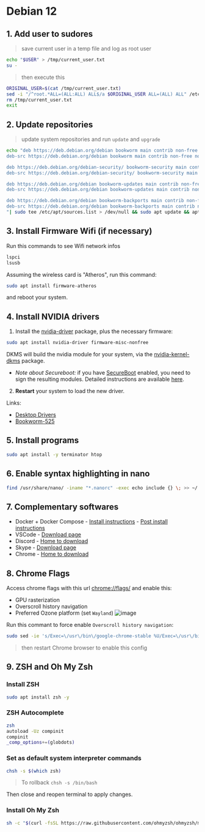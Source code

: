 # Debian 12

## 1. Add user to sudores
>save current user in a temp file and log as root user
```bash
echo "$USER" > /tmp/current_user.txt
su - 
```

>then execute this
```bash
ORIGINAL_USER=$(cat /tmp/current_user.txt)
sed -i "/^root.*ALL=(ALL:ALL) ALL$/a $ORIGINAL_USER ALL=(ALL) ALL" /etc/sudoers
rm /tmp/current_user.txt
exit
```

## 2. Update repositories
>update system repositories and run `update` and `upgrade`
```bash
echo "deb https://deb.debian.org/debian bookworm main contrib non-free non-free-firmware
deb-src https://deb.debian.org/debian bookworm main contrib non-free non-free-firmware

deb https://deb.debian.org/debian-security/ bookworm-security main contrib non-free non-free-firmware
deb-src https://deb.debian.org/debian-security/ bookworm-security main contrib non-free non-free-firmware

deb https://deb.debian.org/debian bookworm-updates main contrib non-free non-free-firmware
deb-src https://deb.debian.org/debian bookworm-updates main contrib non-free non-free-firmware

deb https://deb.debian.org/debian bookworm-backports main contrib non-free non-free-firmware
deb-src https://deb.debian.org/debian bookworm-backports main contrib non-free non-free-firmware
"| sudo tee /etc/apt/sources.list > /dev/null && sudo apt update && apt list --upgradable && sudo apt upgrade
```

## 3. Install Firmware Wifi (if necessary)

Run this commands to see Wifi network infos
```bash
lspci
lsusb
```
Assuming the wireless card is "Atheros", run this command:
```bash
sudo apt install firmware-atheros
```
and reboot your system.

## 4. Install NVIDIA drivers

1. Install the [nvidia-driver](https://packages.debian.org/search?keywords=nvidia-driver) package, plus the necessary firmware:
```bash
sudo apt install nvidia-driver firmware-misc-nonfree
```
DKMS will build the nvidia module for your system, via the [nvidia-kernel-dkms](https://packages.debian.org/nvidia-kernel-dkms) package.
* _Note about Secureboot:_ if you have [SecureBoot](https://wiki.debian.org/SecureBoot) enabled, you need to sign the resulting modules. Detailed instructions are available [here](https://wiki.debian.org/SecureBoot#Using_your_key_to_sign_modules).

2. **Restart** your system to load the new driver.

Links:
- [Desktop Drivers](https://wiki.debian.org/NvidiaGraphicsDrivers#Desktop_Drivers)
- [Bookworm-525](https://wiki.debian.org/NvidiaGraphicsDrivers#bookworm-525)


## 5. Install programs
```bash
sudo apt install -y terminator htop
```

## 6. Enable syntax highlighting in nano
```bash
find /usr/share/nano/ -iname "*.nanorc" -exec echo include {} \; >> ~/.nanorc
```

## 7. Complementary softwares
- Docker + Docker Compose - [Install instructions](https://docs.docker.com/engine/install/debian/#set-up-the-repository) - [Post install instructions](https://docs.docker.com/engine/install/linux-postinstall/)
- VSCode - [Download page](https://code.visualstudio.com/download)
- Discord - [Home to download](https://discord.com)
- Skype - [Download page](https://www.skype.com/pt-br/get-skype/)
- Chrome - [Home to download](https://www.google.com/intl/pt-BR/chrome/)

## 8. Chrome Flags
Access chrome flags with this url [chrome://flags/](chrome://flags/) and enable this:
- GPU rasterization
- Overscroll history navigation
- Preferred Ozone platform (set `Wayland`)
![image](https://github.com/jrfernandodasilva/debian-12/assets/27747005/077bdec7-3bc2-41cd-96d5-df7f6a06df30)

Run this commant to force enable `Overscroll history navigation`:
```bash
sudo sed -ie 's/Exec=\/usr\/bin\/google-chrome-stable %U/Exec=\/usr\/bin\/google-chrome-stable %U --enable-features=TouchpadOverscrollHistoryNavigation/g' /usr/share/applications/google-chrome.desktop
```
> then restart Chrome browser to enable this config

## 9. ZSH and Oh My Zsh

### Install ZSH
```bash
sudo apt install zsh -y
```
### ZSH Autocomplete
```bash
zsh
autoload -Uz compinit
compinit
_comp_options+=(globdots)
```

### Set as default system interpreter commands
```bash
chsh -s $(which zsh)
```

>To rollback `chsh -s /bin/bash`

Then close and reopen terminal to apply changes.

### Install Oh My Zsh 
```bash
sh -c "$(curl -fsSL https://raw.githubusercontent.com/ohmyzsh/ohmyzsh/master/tools/install.sh)"
```
